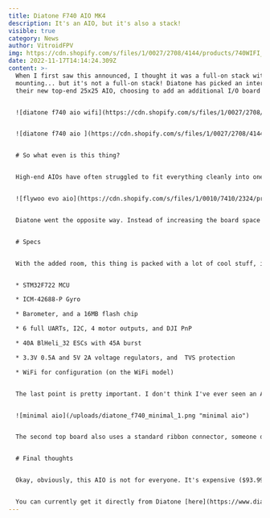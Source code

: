 ```yaml
---
title: Diatone F740 AIO MK4
description: It's an AIO, but it's also a stack!
visible: true
category: News
author: VitroidFPV
img: https://cdn.shopify.com/s/files/1/0027/2708/4144/products/740WIFI_1_0659288a-3e16-40a2-839b-3b3b8b89ac38_700x.jpg?v=1668576983
date: 2022-11-17T14:14:24.309Z
content: >-
  When I first saw this announced, I thought it was a full-on stack with 25x25
  mounting... but it's not a full-on stack! Diatone has picked an interesting approach with
  their new top-end 25x25 AIO, choosing to add an additional I/O board on top


  ![diatone f740 aio wifi](https://cdn.shopify.com/s/files/1/0027/2708/4144/products/740WIFI_1_0659288a-3e16-40a2-839b-3b3b8b89ac38_700x.jpg?v=1668576983 "diatone f740 aio wifi")


  ![diatone f740 aio ](https://cdn.shopify.com/s/files/1/0027/2708/4144/products/740BASIC_3_700x.jpg?v=1668576983 "diatone f740 aio ")


  # So what even is this thing?


  High-end AIOs have often struggled to fit everything cleanly into one board while keeping the durability high and still offering basic features. We had things like the Flywoo EVO 20x20 boards that went far over the 20x20 mounting just to get that much-needed room


  ![flywoo evo aio](https://cdn.shopify.com/s/files/1/0010/7410/2324/products/2_6a17edbc-bd1c-47c3-96c3-96b08d0037bd_600x.jpg?v=1630480882 "flywoo evo aio")


  Diatone went the opposite way. Instead of increasing the board space horizontally, they just added another board on top. This gives the AIO a lot of extra room for bigger FETs on the ESC to allow for more current, while not sacrificing on features. Speaking of, let's look at the specs


  # Specs


  With the added room, this thing is packed with a lot of cool stuff, including a heatsink!


  * STM32F722 MCU

  * ICM-42688-P Gyro

  * Barometer, and a 16MB flash chip

  * 6 full UARTs, I2C, 4 motor outputs, and DJI PnP

  * 40A BlHeli_32 ESCs with 45A burst

  * 3.3V 0.5A and 5V 2A voltage regulators, and  TVS protection

  * WiFi for configuration (on the WiFi model)


  The last point is pretty important. I don't think I've ever seen an AIO with such specs that can also be connected via WiFi. By the looks of things, I ***think*** the top daughter board *might* be optional. From the diagram it looks like the main board has a DJI PnP plug, a full UART, and even I2C. This would theoretically be enough for a minimal setup. If it is possible as an option, I think that's pretty cool


  ![minimal aio](/uploads/diatone_f740_minimal_1.png "minimal aio")


  The second top board also uses a standard ribbon connector, someone dedicated enough would probably be able to DIY a different daughter board for it


  # Final thoughts


  Okay, obviously, this AIO is not for everyone. It's expensive ($93.99 for the Basic version, $99.99 for the WIFI one), overkill for most micros, yet likely not enough for a full heavy 5" quad. Where I think this will excel would be cinewhoops or light weight 4-5" quads. The extra UARTs make it nice for using a lot of different peripherals. Most people won't have use for that many, but those who do will be really thankful for such an option


  You can currently get it directly from Diatone [here](https://www.diatone.us/collections/aio/products/mb-mk4-f740-aio?variant=40034883207255) with a discount to $74.99 until 22/11
---
```

